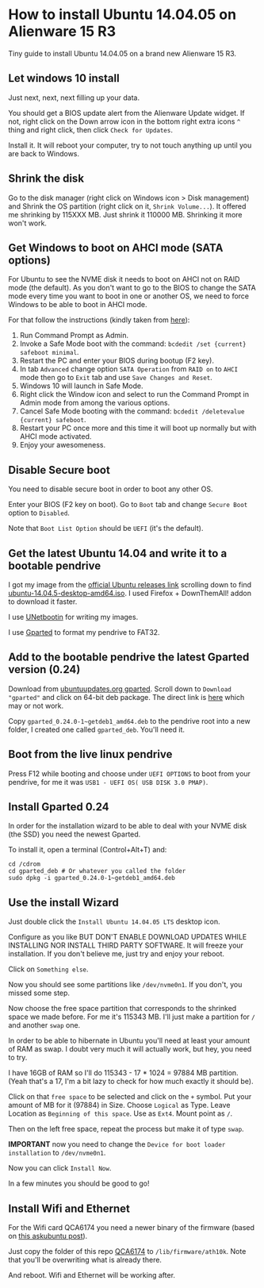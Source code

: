 # How to install Ubuntu 14.04.05 on Alienware 15 R3

Tiny guide to install Ubuntu 14.04.05 on a brand new Alienware 15 R3.

## Let windows 10 install
Just next, next, next filling up your data.

You should get a BIOS update alert from the Alienware Update widget. If not,
right click on the Down arrow icon in the bottom right extra icons `^` thing and 
right click, then click `Check for Updates`.

Install it. It will reboot your computer, try to not touch anything up until
you are back to Windows.

## Shrink the disk
Go to the disk manager (right click on Windows icon > Disk management) and
Shrink the OS partition (right click on it, `Shrink Volume...`). It offered
me shrinking by 115XXX MB. Just shrink it 110000 MB. Shrinking it more won't work.

## Get Windows to boot on AHCI mode (SATA options)
For Ubuntu to see the NVME disk it needs to boot on AHCI not on RAID mode (the default).
As you don't want to go to the BIOS to change the SATA mode every time you want to boot
in one or another OS, we need to force Windows to be able to boot in AHCI mode.

For that follow the instructions (kindly taken from [here](http://www.tenforums.com/drivers-hardware/15006-attn-ssd-owners-enabling-ahci-mode-after-windows-10-installation.html)):

1. Run Command Prompt as Admin.
2. Invoke a Safe Mode boot with the command: `bcdedit /set {current} safeboot minimal`.
3. Restart the PC and enter your BIOS during bootup (F2 key).
4. In tab `Advanced` change option `SATA Operation` from `RAID on` to `AHCI` mode then go to `Exit` tab and use `Save Changes and Reset`.
5. Windows 10 will launch in Safe Mode.
6. Right click the Window icon and select to run the Command Prompt in Admin mode from among the various options.
7. Cancel Safe Mode booting with the command: `bcdedit /deletevalue {current} safeboot`.
8. Restart your PC once more and this time it will boot up normally but with AHCI mode activated.
9. Enjoy your awesomeness.


## Disable Secure boot
You need to disable secure boot in order to boot any other OS.

Enter your BIOS (F2 key on boot). Go to `Boot` tab and change `Secure Boot` option to `Disabled`.

Note that `Boot List Option` should be `UEFI` (it's the default).

## Get the latest Ubuntu 14.04 and write it to a bootable pendrive
I got my image from the [official Ubuntu releases link](http://releases.ubuntu.com/14.04/) scrolling down to find [ubuntu-14.04.5-desktop-amd64.iso](http://releases.ubuntu.com/14.04/ubuntu-14.04.5-desktop-amd64.iso). I used Firefox + DownThemAll! addon to download it faster.


I use [UNetbootin](https://unetbootin.github.io/) for writing my images.

I use [Gparted](http://gparted.org/download.php) to format my pendrive to FAT32.

## Add to the bootable pendrive the latest Gparted version (0.24)
Download from [ubuntuupdates.org gparted](http://www.ubuntuupdates.org/package/getdeb_apps/trusty/apps/getdeb/gparted). Scroll down to `Download "gparted"` and click on 64-bit deb package. The direct link is [here](http://archive.getdeb.net/ubuntu/pool/apps/g/gparted/gparted_0.24.0-1~getdeb1_amd64.deb) which may or not work.

Copy `gparted_0.24.0-1~getdeb1_amd64.deb` to the pendrive root into a new folder, I created one called
`gparted_deb`. You'll need it.


## Boot from the live linux pendrive
Press F12 while booting and choose under `UEFI OPTIONS` to boot from your pendrive, for me it was
`USB1 - UEFI OS( USB DISK 3.0 PMAP)`.


## Install Gparted 0.24
In order for the installation wizard to be able to deal with your NVME disk (the SSD) you need the
newest Gparted.

To install it, open a terminal (Control+Alt+T) and:
```
cd /cdrom
cd gparted_deb # Or whatever you called the folder
sudo dpkg -i gparted_0.24.0-1~getdeb1_amd64.deb
```

## Use the install Wizard
Just double click the `Install Ubuntu 14.04.05 LTS` desktop icon.

Configure as you like BUT DON'T ENABLE DOWNLOAD UPDATES WHILE INSTALLING NOR INSTALL THIRD PARTY SOFTWARE. It will freeze your installation. If you don't believe me, just try and enjoy your reboot.


Click on `Something else`.

Now you should see some partitions like `/dev/nvme0n1`. If you don't, you missed some step.

Now choose the free space partition that corresponds to the shrinked space we made before. For me it's
115343 MB. I'll just make a partition for `/` and another `swap` one.

In order to be able to hibernate in Ubuntu you'll need at least your amount of RAM as swap. I doubt very much it will actually work, but hey, you need to try.

I have 16GB of RAM so I'll do 115343 - 17 * 1024 = 97884 MB partition. (Yeah that's a 17, I'm a bit
lazy to check for how much exactly it should be).

Click on that `free space` to be selected and click on the `+` symbol. Put your amount
of MB for it (97884) in Size. Choose `Logical` as Type. Leave Location as `Beginning of this space`. Use as `Ext4`. Mount point as `/`.

Then on the left free space, repeat the process but make it of type `swap`.

**IMPORTANT** now you need to change the `Device for boot loader installation` to `/dev/nvme0n1`.

Now you can click `Install Now`.

In a few minutes you should be good to go!

## Install Wifi and Ethernet
For the Wifi card QCA6174 you need a newer binary of the firmware (based on [this askubuntu post](http://askubuntu.com/questions/607707/ath10k-installation)).

Just copy the folder of this repo [QCA6174](QCA6174) to `/lib/firmware/ath10k`. Note that you'll be
overwriting what is already there.

And reboot. Wifi and Ethernet will be working after.


